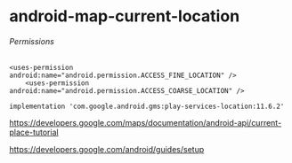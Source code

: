 # android-map-current-location

###### Permissions
```
<uses-permission android:name="android.permission.ACCESS_FINE_LOCATION" />
    <uses-permission android:name="android.permission.ACCESS_COARSE_LOCATION" />
```

```
implementation 'com.google.android.gms:play-services-location:11.6.2'
```

https://developers.google.com/maps/documentation/android-api/current-place-tutorial


https://developers.google.com/android/guides/setup





